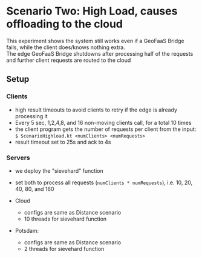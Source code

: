 # Scenario Two: High Load, causes offloading to the cloud

This experiment shows the system still works even if a GeoFaaS Bridge fails, while the client does/knows nothing extra.  
The edge GeoFaaS Bridge shutdowns after processing half of the requests and further client requests are routed to the cloud

## Setup


### Clients
- high result timeouts to avoid clients to retry if the edge is already processing it
- Every 5 sec, 1,2,4,8, and 16 non-moving clients call, for a total 10 times
- the client program gets the number of requests per client from the input: `$ ScenarioHighload.kt <numClients> <numRequests>`
- result timeout set to 25s and ack to 4s

### Servers
- we deploy the "sievehard" function
- set both to process all requests (`numClients * numRequests`), i.e. 10, 20, 40, 80, and 160



- Cloud
  - configs are same as Distance scenario
  - 10 threads for sievehard function

- Potsdam:
  - configs are same as Distance scenario
  - 2 threads for sievehard function